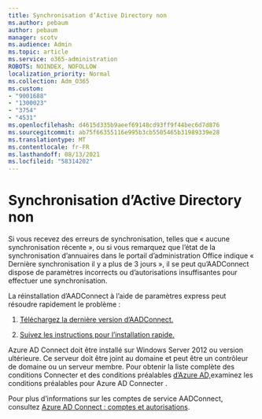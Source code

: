 ```yaml
---
title: Synchronisation d’Active Directory non
ms.author: pebaum
author: pebaum
manager: scotv
ms.audience: Admin
ms.topic: article
ms.service: o365-administration
ROBOTS: NOINDEX, NOFOLLOW
localization_priority: Normal
ms.collection: Adm_O365
ms.custom:
- "9001688"
- "1300023"
- "3754"
- "4531"
ms.openlocfilehash: d4615d335b9aeef69148cd93ff9f44bec6d7d876
ms.sourcegitcommit: ab75f66355116e995b3cb5505465b31989339e28
ms.translationtype: MT
ms.contentlocale: fr-FR
ms.lasthandoff: 08/13/2021
ms.locfileid: "58314202"
---
```

# <a name="active-directory-not-syncing"></a>Synchronisation d’Active Directory non

Si vous recevez des erreurs de synchronisation, telles que « aucune synchronisation récente », ou si vous remarquez que l’état de la synchronisation d’annuaires dans le portail d’administration Office indique « Dernière synchronisation il y a plus de 3 jours », il se peut qu’AADConnect dispose de paramètres incorrects ou d’autorisations insuffisantes pour effectuer une synchronisation.  

La réinstallation d’AADConnect à l’aide de paramètres express peut résoudre rapidement le problème :

1. [Téléchargez la dernière version d’AADConnect.](https://go.microsoft.com/fwlink/?LinkId=615771)

2. [Suivez les instructions pour l’installation rapide.](https://docs.microsoft.com/azure/active-directory/hybrid/how-to-connect-install-express)

Azure AD Connect doit être installé sur Windows Server 2012 ou version ultérieure. Ce serveur doit être joint au domaine et peut être un contrôleur de domaine ou un serveur membre. Pour obtenir la liste complète des conditions Connecter et des conditions préalables [d’Azure AD,](https://docs.microsoft.com/azure/active-directory/hybrid/how-to-connect-install-prerequisites)examinez les conditions préalables pour Azure AD Connecter .

Pour plus d’informations sur les comptes de service AADConnect, consultez [Azure AD Connect : comptes et autorisations](https://docs.microsoft.com/azure/active-directory/hybrid/reference-connect-accounts-permissions).
